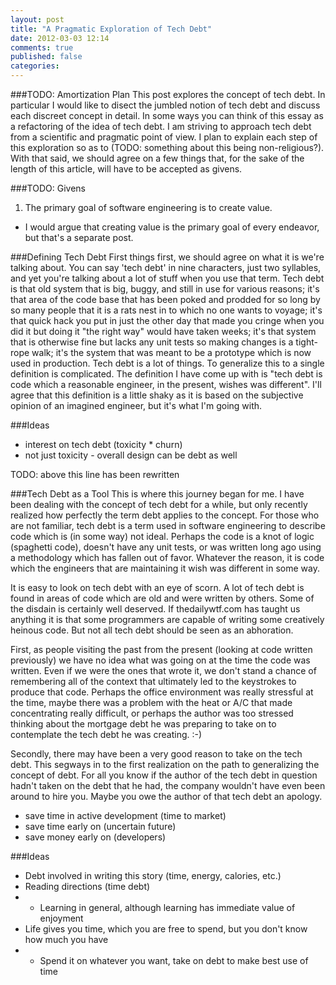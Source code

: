 ```yaml
---
layout: post
title: "A Pragmatic Exploration of Tech Debt"
date: 2012-03-03 12:14
comments: true
published: false
categories: 
---
```


###TODO: Amortization Plan
This post explores the concept of tech debt.  In particular I would like to disect the jumbled notion of tech debt and discuss each discreet concept in detail.  In some ways you can think of this essay as a refactoring of the idea of tech debt.  I am striving to approach tech debt from a scientific and pragmatic point of view.  I plan to explain each step of this exploration so as to (TODO: something about this being non-religious?).  With that said, we should agree on a few things that, for the sake of the length of this article, will have to be accepted as givens. 

###TODO: Givens
1. The primary goal of software engineering is to create value.
  * I would argue that creating value is the primary goal of every endeavor, but that's a separate post.

###Defining Tech Debt
First things first, we should agree on what it is we're talking about.  You can say 'tech debt' in nine characters, just two syllables, and yet you're talking about a lot of stuff when you use that term.  Tech debt is that old system that is big, buggy, and still in use for various reasons; it's that area of the code base that has been poked and prodded for so long by so many people that it is a rats nest in to which no one wants to voyage; it's that quick hack you put in just the other day that made you cringe when you did it but doing it "the right way" would have taken weeks; it's that system that is otherwise fine but lacks any unit tests so making changes is a tight-rope walk; it's the system that was meant to be a prototype which is now used in production.  Tech debt is a lot of things.  To generalize this to a single definition is complicated.  The definition I have come up with is "tech debt is code which a reasonable engineer, in the present, wishes was different".  I'll agree that this definition is a little shaky as it is based on the subjective opinion of an imagined engineer, but it's what I'm going with.

###Ideas
* interest on tech debt (toxicity * churn)
* not just toxicity - overall design can be debt as well

TODO: above this line has been rewritten

###Tech Debt as a Tool
This is where this journey began for me.  I have been dealing with the concept of tech debt for a while, but only recently realized how perfectly the term debt applies to the concept.  For those who are not familiar, tech debt is a term used in software engineering to describe code which is (in some way) not ideal.  Perhaps the code is a knot of logic (spaghetti code), doesn't have any unit tests, or was written long ago using a methodology which has fallen out of favor.  Whatever the reason, it is code which the engineers that are maintaining it wish was different in some way.

It is easy to look on tech debt with an eye of scorn.  A lot of tech debt is found in areas of code which are old and were written by others.  Some of the disdain is certainly well deserved.  If thedailywtf.com has taught us anything it is that some programmers are capable of writing some creatively heinous code.  But not all tech debt should be seen as an abhoration.

First, as people visiting the past from the present (looking at code written previously) we have no idea what was going on at the time the code was written.  Even if we were the ones that wrote it, we don't stand a chance of remembering all of the context that ultimately led to the keystrokes to produce that code.  Perhaps the office environment was really stressful at the time, maybe there was a problem with the heat or A/C that made concentrating really difficult, or perhaps the author was too stressed thinking about the mortgage debt he was preparing to take on to contemplate the tech debt he was creating.  :-)

Secondly, there may have been a very good reason to take on the tech debt.  This segways in to the first realization on the path to generalizing the concept of debt.
For all you know if the author of the tech debt in question hadn't taken on the debt that he had, the company wouldn't have even been around to hire you.  Maybe you owe the author of that tech debt an apology.

* save time in active development (time to market)
* save time early on (uncertain future)
* save money early on (developers)


###Ideas
* Debt involved in writing this story (time, energy, calories, etc.)
* Reading directions (time debt)
* * Learning in general, although learning has immediate value of enjoyment
* Life gives you time, which you are free to spend, but you don't know how much you have
* * Spend it on whatever you want, take on debt to make best use of time
